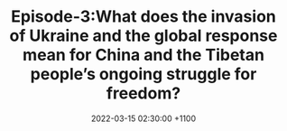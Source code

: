 ---
layout: post
title: "Episode-3:What does the invasion of Ukraine and the global response mean for China and the Tibetan people’s ongoing struggle for freedom?"
date: 2022-03-15 02:30:00 +1100
file: https://tibet-unlocked.s3.amazonaws.com/Episode-3.mp3
summary: "Russia’s invasion of Ukraine has outraged the free world. For Tibetans, this event of military aggression brought back memories of the Chinese invasion of Tibet, prompting reflections on the past and speculation on the future. What does the invasion of Ukraine and the global response mean for China and the Tibetan people’s ongoing struggle for freedom? How will this event impact the trajectory of great power politics and the arc of international conflict in Asia? What opportunities might emerge in the near future for Tibetans, Uyghurs, and other nations seeking independence from the Chinese empire?"
duration: "1:09" 
length: "74352483"
explicit: "no" 
keywords: "activists,Campaign,technologists"
block: "no" 
voices: "Lhadon Tethong"

thumbnail: "images/thumbnail/banner.png"
---